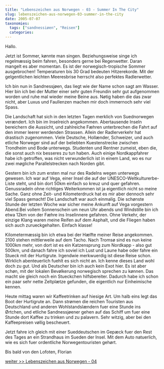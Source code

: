 ```yaml
---
title: "Lebenszeichen aus Norwegen - 03 - Summer In The City"
slug: lebenszeichen-aus-norwegen-03-summer-in-the-city
date: 2005-07-07
taxonomies:
  tags: ["sandnessiøen", "Reisen"]
  categories: 
---
```


<p>Hallo.

Jetzt ist Sommer, kønnte man singen. Beziehungsweise singe ich regelmæssig beim fahren, besonders gerne bei Regenwetter. Daran mangelt es aber momentan. Es ist der norwegisch-tropische Sommer ausgebrochen! Temperaturen bis 30 Grad bedeuten Hitzerekorde. Mit der gelgentlichen leichten Meeresbrise herrscht also perfektes Radlerwetter.

Ich bin nun in Sandnessjøen, das liegt wie der Name schon sagt am Wasser.  Hier bin ich bei der Mutter einer sehr guten Freundin sehr gut aufgenommen worden und ruhe mal wieder meine Beine aus. Nøtig haben die das zwar nicht, aber Luxus und Faullenzen machen mir doch immernoch sehr viel Spass.

Die Landschaft hat sich in den letzten Tagen merklich von Suednorwegen verændert. Ich bin im Inselreich angekommen. Abertausende Inseln bereichern die Aussicht, und zahlreiche Fæhren unterbrechen die Fahrt auf den immer leerer werdenden Strassen. Allein der Radlerverkehr hat drastisch zugenommen. Viele Deutsche, Hollænder, Schweizer, und auch etliche Norweger sind auf der beliebten Kuestenstrecke zwischen Trondheim und Bodø unterwegs. Studenten und Rentner zumeist, eben die, die sonst auch nix besseres zu tun haben. Auch einige Nordkappfahrer habe ich getroffen, was nicht verwunderlich ist in einem Land, wo es nur zwei møgliche Parallelstrecken nach Norden gibt.

Gestern bin ich zum ersten mal nur des Radelns wegen unterwegs gewesen. Ich war auf Vega, einer Insel die auf der UNESCO-Weltkulturerbe-Liste steht, und bin dort 50km einfach so kreuz und quer gefahren. Genussradeln ohne richtiges Weiterkommen ist ja eigentlich nicht so meine Sache. Ganz ohne Zeit- und Kilometerdruck hat es mir aber dennoch sehr viel Spass gemacht! Die Landschaft war auch einmalig.  Die schønste Stunde der letzten Woche war sicher meine Ankunft auf Vega vorgestern Abend.Bei vollem Sonnenschein um neun Uhr abends und Windstille bin ich etwa 12km von der Fæhre ins Inselinnere gefahren. Ohne Verkehr, der einzige Klang waren meine Reifen auf dem Asphalt, und die Fliegen haben sich auch zurueckgehalten. Einfach klasse!

Kilometermæssig bin ich etwa bei der Hælfte meiner Reise angekommen. 2100 stehen mittlerweile auf dem Tacho. Nach Tromsø sind es nun keine 1000km mehr, von dort ist es ein Katzensprung zum Nordkapp - also gut 500km, und danach fahre ich soviel ich Lust und Laune habe oder fahre ein Stueck mit der Hurtigrute. Irgendwie merkwuerdig ist diese Reise schon. Wirklich abenteuerlich fuehlt es sich nicht an. Ich kenne dieses Land wohl doch zu gut. Und als Deutscher bin ich auch kein Exot hier. Es ist aber schøn, mit der lokalen Bevølkerung norwegisch sprechen zu kønnen. Das macht sie gleich noch ein Stueckchen hilfsbereiter. Dadurch habe ich schon ein paar sehr nette Zeltplætze gefunden, die eigentlich nur Einheimische kennen.

Heute mittag waren wir Kaffeetrinken auf hiesige Art. Um halb eins legt das Boot der Hurtigrute an. Dann strømen die reichen Touristen aus Deutschland und anderen Wohlstandslændern fuer eine Stunde ins Ørtchen, und etliche Sandnessjøener gehen auf das Schiff um fuer eine Stunde dort Kaffee zu trinken und zu palavern. Sehr witzig, aber bei den Kaffeepreisen vøllig bescheuert.

Jetzt fahre ich gleich mit einer Sueddeutschen im Gepæck fuer den Rest des Tages an ein Strandhaus im Sueden der Insel. Mit dem Auto natuerlich, wie es sich fuer ordentliche Norwegentouristen gehørt.

Bis bald von den Lofoten,
Florian

<a href="lebenszeichen-aus-norwegen-04-yellow-submarine" title="Lebenszeichen aus Norwegen - 04">weiter &gt;&gt; Lebenszeichen aus Norwegen - 04</a></p>